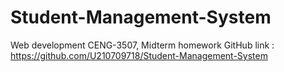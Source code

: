 # Student-Management-System
Web development CENG-3507, Midterm homework 
GitHub link : https://github.com/U210709718/Student-Management-System
